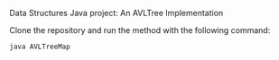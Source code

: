 Data Structures Java project: An AVLTree Implementation 

Clone the repository and run the method with the following command:
    
    java AVLTreeMap
